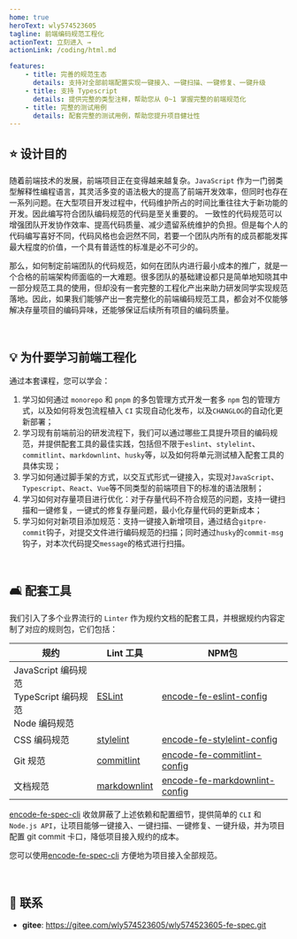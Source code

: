 ```yaml
---
home: true
heroText: wly574523605
tagline: 前端编码规范工程化
actionText: 立刻进入 →
actionLink: /coding/html.md

features:
    - title: 完善的规范生态
      details: 支持对全部前端配置实现一键接入、一键扫描、一键修复、一键升级
    - title: 支持 Typescript
      details: 提供完整的类型注释，帮助您从 0~1 掌握完整的前端规范化
    - title: 完整的测试用例
      details: 配套完整的测试用例，帮助您提升项目健壮性
---
```


## :star: 设计目的

随着前端技术的发展，前端项目正在变得越来越复杂。`JavaScript` 作为一门弱类型解释性编程语言，其灵活多变的语法极大的提高了前端开发效率，但同时也存在一系列问题。在大型项目开发过程中，代码维护所占的时间比重往往大于新功能的开发。因此编写符合团队编码规范的代码是至关重要的。 一致性的代码规范可以增强团队开发协作效率、提高代码质量、减少遗留系统维护的负担。但是每个人的代码编写喜好不同，代码风格也会迥然不同，若要一个团队内所有的成员都能发挥最大程度的价值，一个具有普适性的标准是必不可少的。

那么，如何制定前端团队的代码规范，如何在团队内进行最小成本的推广，就是一个合格的前端架构师面临的一大难题。很多团队的基础建设都只是简单地知晓其中一部分规范工具的使用，但却没有一套完整的工程化产出来助力研发同学实现规范落地。因此，如果我们能够产出一套完整化的前端编码规范工具，都会对不仅能够解决存量项目的编码异味，还能够保证后续所有项目的编码质量。

</br>

## :bulb: 为什要学习前端工程化

通过本套课程，您可以学会：

1. 学习如何通过 `monorepo` 和 `pnpm` 的多包管理方式开发一套多 `npm` 包的管理方式，以及如何将发包流程植入 `CI` 实现自动化发布，以及`CHANGLOG`的自动化更新部署；
2. 学习现有前端前沿的研发流程下，我们可以通过哪些工具提升项目的编码规范，并提供配套工具的最佳实践，包括但不限于`eslint`、`stylelint`、`commitlint`、`markdownlint`、`husky`等，以及如何将单元测试植入配套工具的具体实现；
3. 学习如何通过脚手架的方式，以交互式形式一键接入，实现对`JavaScript`、`Typescript`、`React`、`Vue`等不同类型的前端项目下的标准的语法限制；
4. 学习如何对存量项目进行优化：对于存量代码不符合规范的问题，支持一键扫描和一键修复，一键式的修复存量问题，最小化存量代码的更新成本；
5. 学习如何对新项目添加规范：支持一键接入新增项目，通过结合`gitpre-commit`钩子，对提交文件进行编码规范的扫描；同时通过`husky`的`commit-msg`钩子，对本次代码提交`message`的格式进行扫描。

</br>

## :couch_and_lamp: 配套工具

我们引入了多个业界流行的 `Linter` 作为规约文档的配套工具，并根据规约内容定制了对应的规则包，它们包括：

| 规约 | Lint 工具 | NPM包 |
| -------- | -------- | -------- |
| JavaScript 编码规范 <br/> TypeScript 编码规范  <br/> Node 编码规范   |  [ESLint](https://eslint.org/)   | [encode-fe-eslint-config](https://www.npmjs.com/package/encode-fe-eslint-config) |
| CSS 编码规范     |  [stylelint](https://stylelint.io/)  | [encode-fe-stylelint-config](https://www.npmjs.com/package/encode-fe-stylelint-config) |
| Git 规范    |  [commitlint](https://commitlint.js.org/#/)  | [encode-fe-commitlint-config](https://www.npmjs.com/package/encode-fe-commitlint-config) |
| 文档规范     |  [markdownlint](https://github.com/DavidAnson/markdownlint)  | [encode-fe-markdownlint-config](https://www.npmjs.com/package/encode-fe-markdownlint-config) |

[encode-fe-spec-cli](https://www.npmjs.com/package/encode-fe-spec-cli) 收敛屏蔽了上述依赖和配置细节，提供简单的 `CLI` 和 `Node.js API`，让项目能够一键接入、一键扫描、一键修复、一键升级，并为项目配置 git commit 卡口，降低项目接入规约的成本。

您可以使用[encode-fe-spec-cli](https://www.npmjs.com/package/encode-fe-spec-cli) 方便地为项目接入全部规范。

</br>

## :email: 联系

-   **gitee**: <https://gitee.com/wly574523605/wly574523605-fe-spec.git>

</br>
